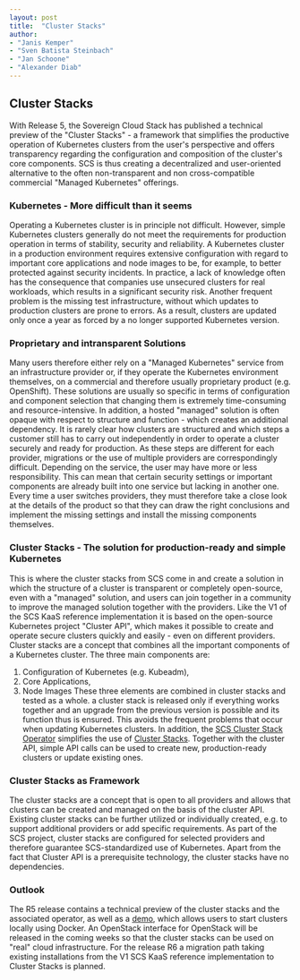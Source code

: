 ```yaml
---
layout: post
title:  "Cluster Stacks"
author: 
- "Janis Kemper"
- "Sven Batista Steinbach"
- "Jan Schoone"
- "Alexander Diab"
---
```

## Cluster Stacks
With Release 5, the Sovereign Cloud Stack has published a technical preview of the "Cluster Stacks" - a framework that simplifies the productive operation of Kubernetes clusters from the user's perspective and offers transparency regarding the configuration and composition of the cluster's core components.
SCS is thus creating a decentralized and user-oriented alternative to the often non-transparent and non cross-compatible commercial "Managed Kubernetes" offerings.

### Kubernetes - More difficult than it seems
Operating a Kubernetes cluster is in principle not difficult. However, simple Kubernetes clusters generally do not meet the requirements for production operation in terms of stability, security and reliability. A Kubernetes cluster in a production environment requires extensive configuration with regard to important core applications and node images to be, for example, to better protected against security incidents. In practice, a lack of knowledge often has the consequence that companies use unsecured clusters for real workloads, which results in a significant security risk.
Another frequent problem is the missing test infrastructure, without which updates to production clusters are prone to errors. As a result, clusters are updated only once a year as forced by a no longer supported Kubernetes version.

### Proprietary and intransparent Solutions
Many users therefore either rely on a "Managed Kubernetes" service from an infrastructure provider or, if they operate the Kubernetes environment themselves, on a commercial and therefore usually proprietary product (e.g. OpenShift).
These solutions are usually so specific in terms of configuration and component selection that changing them is extremely time-consuming and resource-intensive. In addition, a hosted "managed" solution is often opaque with respect to structure and function - which creates an additional dependency. It is rarely clear how clusters are structured and which steps a customer still has to carry out independently in order to operate a cluster securely and ready for production. As these steps are different for each provider, migrations or the use of multiple providers are correspondingly difficult.
Depending on the service, the user may have more or less responsibility. This can mean that certain security settings or important components are already built into one service but lacking in another one. Every time a user switches providers, they must therefore take a close look at the details of the product so that they can draw the right conclusions and implement the missing settings and install the missing components themselves.

### Cluster Stacks - The solution for production-ready and simple Kubernetes
This is where the cluster stacks from SCS come in and create a solution in which the structure of a cluster is transparent or completely open-source, even with a "managed" solution, and users can join together in a community to improve the managed solution together with the providers. Like the V1 of the SCS KaaS reference implementation it is based on the open-source Kubernetes project "Cluster API", which makes it possible to create and operate secure clusters quickly and easily - even on different providers.
Cluster stacks are a concept that combines all the important components of a Kubernetes cluster. The three main components are:
1. Configuration of Kubernetes (e.g. Kubeadm),
2. Core Applications, 
3. Node Images
These three elements are combined in cluster stacks and tested as a whole. a cluster stack is released only if everything works together and an upgrade from the previous version is possible and its function thus is ensured. This avoids the frequent problems that occur when updating Kubernetes clusters.
In addition, the [SCS Cluster Stack Operator](https://github.com/SovereignCloudStack//cluster-stack-operator) simplifies the use of [Cluster Stacks](https://github.com/SovereignCloudStack//cluster-stacks). Together with the cluster API, simple API calls can be used to create new, production-ready clusters or update existing ones.

### Cluster Stacks as Framework
The cluster stacks are a concept that is open to all providers and allows that clusters can be created and managed on the basis of the cluster API. Existing cluster stacks can be further utilized or individually created, e.g. to support additional providers or add specific requirements.
As part of the SCS project, cluster stacks are configured for selected providers and therefore guarantee SCS-standardized use of Kubernetes. Apart from the fact that Cluster API is a prerequisite technology, the cluster stacks have no dependencies.

### Outlook 
The R5 release contains a technical preview of the cluster stacks and the associated operator, as well as a [demo](https://github.com/SovereignCloudStack/cluster-stacks-demo), which allows users to start clusters locally using Docker.
An OpenStack interface for OpenStack will be released in the coming weeks so that the cluster stacks can be used on "real" cloud infrastructure.
For the release R6 a migration path taking existing installations from the V1 SCS KaaS reference implementation to Cluster Stacks is planned.

